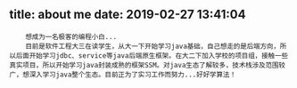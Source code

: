 title: about me
date: 2019-02-27 13:41:04
---
	    想成为一名极客的编程小白...
        目前是软件工程大三在读学生，从大一下开始学习java基础，自己想走的是后端方向，所以后面开始学习jdbc、service等java后端原生框架。在大二下加入学校的项目组，接触一些真实项目，所以开始学习java封装成熟的框架SSM。对java生态了解较多，技术栈涉及范围较广，想深入学习java整个生态。目前正为了实习工作而努力...好好学算法！